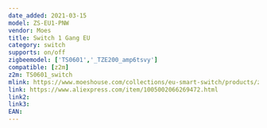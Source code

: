 ```yaml
---
date_added: 2021-03-15
model: ZS-EU1-PNW
vendor: Moes
title: Switch 1 Gang EU
category: switch
supports: on/off
zigbeemodel: ['TS0601','_TZE200_amp6tsvy']
compatible: [z2m]
z2m: TS0601_switch
mlink: https://www.moeshouse.com/collections/eu-smart-switch/products/zigbee-wall-touch-smart-light-switch-with-neutral-wire-no-neutral-wire-no-capacitor-needed-smart-life-tuya-2-3-way-muilti-control-association-hub-required-1-gang-white-%E7%9A%84%E5%89%AF%E6%9C%AC-2
link: https://www.aliexpress.com/item/1005002066269472.html
link2: 
link3: 
EAN: 
---
```

